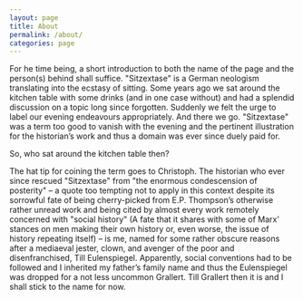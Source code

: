 ```yaml
---
layout: page
title: About
permalink: /about/
categories: page
---
```


<!-- This is the base Jekyll theme. You can find out more info about customizing your Jekyll theme, as well as basic Jekyll usage documentation at [jekyllrb.com](http://jekyllrb.com/)

You can find the source code for the Jekyll new theme at: [github.com/jglovier/jekyll-new](https://github.com/jglovier/jekyll-new)

You can find the source code for Jekyll at [github.com/jekyll/jekyll](https://github.com/jekyll/jekyll)

# Hello World -->

For he time being, a short introduction to both the name of the page and the person(s) behind shall suffice. "Sitzextase" is a German neologism translating into the ecstasy of sitting. Some years ago we sat around the kitchen table with some drinks (and in one case without) and had a splendid discussion on a topic long since forgotten. Suddenly we felt the urge to label our evening endeavours appropriately. And there we go. "Sitzextase" was a term too good to vanish with the evening and the pertinent illustration for the historian’s work and thus a domain was ever since duely paid for.

So, who sat around the kitchen table then?

The hat tip for coining the term goes to Christoph.  The historian who ever since rescued "Sitzextase" from "the enormous condescension of posterity" – a quote too tempting not to apply in this context despite its sorrowful fate of being cherry-picked from E.P. Thompson’s otherwise rather unread work and being cited by almost every work remotely concerned with "social history" (A fate that it shares with some of Marx’ stances on men making their own history or, even worse, the issue of history repeating itself) – is me, named for some rather obscure reasons after a mediaeval jester, clown, and avenger of the poor and disenfranchised, Till Eulenspiegel. Apparently, social conventions had to be followed and I inherited my father’s family name and thus the Eulenspiegel was dropped for a not less uncommon Grallert. Till Grallert then it is and I shall stick to the name for now.
